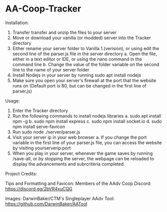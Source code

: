 # AA-Coop-Tracker

Installation:

1. Transfer transfer and unzip the files to your server
2. Move or download your vanilla (or modded) server into the Tracker directory
3. Either rename your server folder to Vanilla 1.(verision), or using edit the second line of the parser.js file in the server directory
  a. Open the file, either in a text editor or IDE, or using the nano command in the command line
  b. Change the value of the folder variable on the second line to the name of your server folder
4. Install Nodejs in your server by running sudo apt install nodejs 
5. Make sure you open your server's firewall at the port that the website runs on (Default port is 80, but can be changed in the first line of parser.js)


Usage:

1. Enter the Tracker directory
2. Run the following commands to install nodejs libraries 
  a. sudo apt install npm -g 
  b. sudo npm install express 
  c. sudo npm install socket.io 
  d. sudo npm install serve-favicon 
4. Run sudo node ./server/parser.js
5. Visit your server ip in your web browser
  a. If you change the port variable in the first line of your parser.js file, you can access the website by visiting yourserverip:port
4. When you play in your server, whenever the game saves by running /save-all, or by stopping the server, the webpage can be reloaded to display the advancements and subrcriteria completed.

Project Credits:

Tips and Formatting and Favicon: Members of the AAdv Coop Discord: https://discord.gg/2bVR4xuCQG

Images: DarwinBaker/CTM's Singleplayer AAdv Tool: https://github.com/DarwinBaker/AATool

